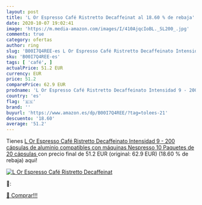 ```yaml
---
layout: post
title: 'L Or Espresso Café Ristretto Decaffeinat al 18.60 % de rebaja'
date: 2020-10-07 19:02:41
image: 'https://m.media-amazon.com/images/I/410AjqcIoBL._SL200_.jpg'
comments: true
category: ofertas
author: ring
slug: 'B00I7Q4REE-es L Or Espresso Café Ristretto Decaffeinato Intensidad 9 -...'
sku: 'B00I7Q4REE-es'
tags: [ 'café', ]
actualPrice: 51.2 EUR
currency: EUR
price: 51.2
comparePrice: 62.9 EUR
prodname: 'L Or Espresso Café Ristretto Decaffeinato Intensidad 9 - 200 cápsulas de aluminio compatibles con máquinas Nespresso  10 Paquetes de 20 cápsulas '
country: 'es'
flag: '🇪🇸'
brand: ''
buyurl: 'https://www.amazon.es/dp/B00I7Q4REE/?tag=tolees-21'
descuento: '18.60'
average: '51.2'
---
```


Tienes [L Or Espresso Café Ristretto Decaffeinato Intensidad 9 - 200 cápsulas de aluminio compatibles con máquinas Nespresso  10 Paquetes de 20 cápsulas ](https://www.amazon.es/dp/B00I7Q4REE/?tag=tolees-21) con precio final de  51.2 EUR (original: 62.9 EUR) (18.60 %  de rebaja) aqui!

[![L Or Espresso Café Ristretto Decaffeinat](https://m.media-amazon.com/images/I/410AjqcIoBL._SL200_.jpg)](https://www.amazon.es/dp/B00I7Q4REE/?tag=tolees-21)

🔎:


[🛒 Comprar!!!](https://www.amazon.es/dp/B00I7Q4REE/?tag=tolees-21)
